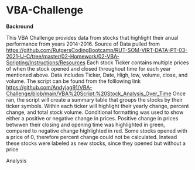 # VBA-Challenge


**Backround**



This VBA Challenge provides data from stocks that highlight their anual performance from years 2014-2016.
Source of Data pulled from https://github.com/RutgersCodingBootcamp/RUT-SOM-VIRT-DATA-PT-03-2021-U-C/tree/master/02-Homework/02-VBA-Scripting/Instructions/Resources
Each stock Ticker contains multiple prices of when the stock opened and closed throughout time for each year mentioned above.
Data includes Ticker, Date, High, low, volume, close, and volume.
The script can be found from the folllowing link https://github.com/Andyjag91/VBA-Challenge/blob/main/VBA%20Script:%20Stock_Analysis_Over_Time
Once ran, the script will create a summary table that groups the stocks by their ticker symbols. Within each ticker will highlight their yearly change, percent change, and total stock volume.
Conditional formatting was used to show either a positive or negative change in prices.
Positive change in prices betwwen their closing and opening time was highlighted in green, compared to negative change highlighted in red. 
Some stocks opened with a price of 0, therefore percent change could not be calculated. Instead these stocks were labeled as new stocks, since they opened but without a price


Analysis
